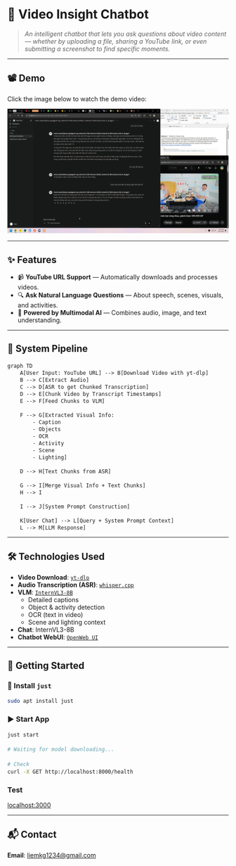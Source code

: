 # 🎥 **Video Insight Chatbot**

> *An intelligent chatbot that lets you ask questions about video content — whether by uploading a file, sharing a YouTube link, or even submitting a screenshot to find specific moments.*


---
## 📽 Demo

Click the image below to watch the demo video:

[![Demo Video](images/demo.png)](https://youtu.be/d9r8VSMw26g)

---


## ✨ **Features**

* 📹 **YouTube URL Support** — Automatically downloads and processes videos.
* 🔍 **Ask Natural Language Questions** — About speech, scenes, visuals, and activities.
* 🧠 **Powered by Multimodal AI** — Combines audio, image, and text understanding.

---

## 🔄 **System Pipeline**

```mermaid
graph TD
    A[User Input: YouTube URL] --> B[Download Video with yt-dlp]
    B --> C[Extract Audio]
    C --> D[ASR to get Chunked Transcription]
    D --> E[Chunk Video by Transcript Timestamps]
    E --> F[Feed Chunks to VLM]

    F --> G[Extracted Visual Info:
        - Caption
        - Objects
        - OCR
        - Activity
        - Scene
        - Lighting]

    D --> H[Text Chunks from ASR]

    G --> I[Merge Visual Info + Text Chunks]
    H --> I

    I --> J[System Prompt Construction]

    K[User Chat] --> L[Query + System Prompt Context]
    L --> M[LLM Response]
```

---

## 🛠️ **Technologies Used**

* **Video Download**: [`yt-dlp`](https://github.com/yt-dlp/yt-dlp)
* **Audio Transcription (ASR)**: [`whisper.cpp`](https://github.com/ggerganov/whisper.cpp)
* **VLM**: [`InternVL3-8B`](https://huggingface.co/OpenGVLab/InternVL3-8B-Instruct)
  * Detailed captions
  * Object & activity detection
  * OCR (text in video)
  * Scene and lighting context
* **Chat**: InternVL3-8B
* **Chatbot WebUI**: [`OpenWeb UI`](https://github.com/open-webui/open-webui)

---

## 🚀 **Getting Started**

### 🔧 Install `just`

```bash
sudo apt install just
```

### ▶️ Start App

```bash
just start

# Waiting for model downloading...

# Check
curl -X GET http://localhost:8000/health
```

### Test
[localhost:3000](http://localhost:3000)

---

## 📬 **Contact**
**Email**: [liemkg1234@gmail.com](mailto:liemkg1234@gmail.com)